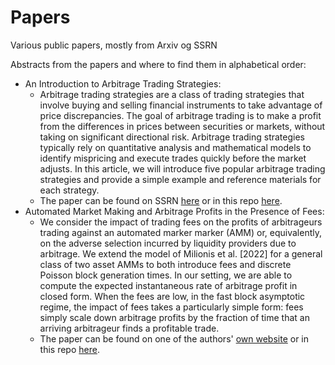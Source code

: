 # Papers
Various public papers, mostly from Arxiv og SSRN

Abstracts from the papers and where to find them in alphabetical order:

- An Introduction to Arbitrage Trading Strategies:
  - Arbitrage trading strategies are a class of trading strategies that involve buying and selling financial instruments to take advantage of price discrepancies. The goal of arbitrage trading is to make a profit from the differences in prices between securities or markets, without taking on significant directional risk. Arbitrage trading strategies typically rely on quantitative analysis and mathematical models to identify mispricing and execute trades quickly before the market adjusts. In this article, we will introduce five popular arbitrage trading strategies and provide a simple example and reference materials for each strategy.
  - The paper can be found on SSRN [here](https://papers.ssrn.com/sol3/papers.cfm?abstract_id=4420232) or  in this repo [here](AnIntroductionToArbitrageTradingStrategies.pdf).
- Automated Market Making and Arbitrage Profits in the Presence of Fees:
  - We consider the impact of trading fees on the profits of arbitrageurs trading against an
automated marker marker (AMM) or, equivalently, on the adverse selection incurred by liquidity
providers due to arbitrage. We extend the model of Milionis et al. [2022] for a general class
of two asset AMMs to both introduce fees and discrete Poisson block generation times. In our
setting, we are able to compute the expected instantaneous rate of arbitrage profit in closed
form. When the fees are low, in the fast block asymptotic regime, the impact of fees takes a
particularly simple form: fees simply scale down arbitrage profits by the fraction of time that
an arriving arbitrageur finds a profitable trade.
  - The paper can be found on one of the authors' [own website](https://moallemi.com/ciamac/research-interests.php) or in this repo [here](AutomatedMarketMakingAndArbitrageProfitsInThePresenceOfFees.pdf).
